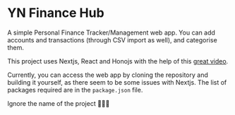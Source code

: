 # YN Finance Hub

A simple Personal Finance Tracker/Management web app. You can add accounts and transactions (through CSV import as well), and categorise them. 

This project uses Nextjs, React and Honojs with the help of this [great video](https://www.youtube.com/watch?v=N_uNKAus0II).

Currently, you can access the web app by cloning the repository and building it yourself, as there seem to be some issues with Nextjs. The list of packages required are in the `package.json` file.

Ignore the name of the project 🙏🙏🙏